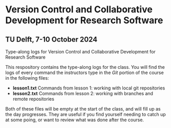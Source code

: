 # Version Control and Collaborative Development for Research Software
## TU Delft, 7-10 October 2024
Type-along logs for Version Control and Collaborative Development for Research Software

This respository contains the type-along logs for the class.
You will find the logs of every command the instructors type in the *Git* portion of the course
in the following files:

- **lesson1.txt** Commands from lesson 1: working with local git repositories
- **lesson2.txt** Commands from lesson 2: working with branches and remote repositories

Both of these files will be empty at the start of the class, and will fill up as the day progresses. They are useful if you find yourself needing to catch up at some poing, or want to review what was done after the course.
